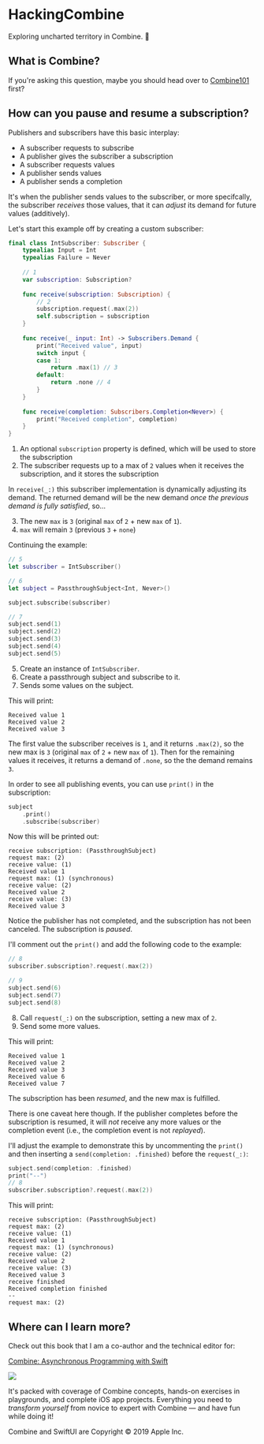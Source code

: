 # HackingCombine
Exploring uncharted territory in Combine. 🤠

## What is Combine?

If you're asking this question, maybe you should head over to [Combine101](https://github.com/learncombine/Combine101) first?

## How can you pause and resume a subscription?

Publishers and subscribers have this basic interplay:

- A subscriber requests to subscribe
- A publisher gives the subscriber a subscription
- A subscriber requests values
- A publisher sends values
- A publisher sends a completion

It's when the publisher sends values to the subscriber, or more specifcally, the subscriber _receives_ those values, that it can _adjust_ its demand for future values (additively).

Let's start this example off by creating a custom subscriber:

```swift
final class IntSubscriber: Subscriber {
    typealias Input = Int
    typealias Failure = Never
    
    // 1
    var subscription: Subscription?
    
    func receive(subscription: Subscription) {
        // 2
        subscription.request(.max(2))
        self.subscription = subscription
    }
    
    func receive(_ input: Int) -> Subscribers.Demand {
        print("Received value", input)
        switch input {
        case 1:
            return .max(1) // 3
        default:
            return .none // 4
        }
    }
    
    func receive(completion: Subscribers.Completion<Never>) {
        print("Received completion", completion)
    }
}
```
1. An optional `subscription` property is defined, which will be used to store the subscription
1. The subscriber requests up to a max of `2` values when it receives the subscription, and it stores the subscription

In `receive(_:)` this subscriber implementation is dynamically adjusting its demand. The returned demand will be the new demand _once the previous demand is fully satisfied_, so...

3. The new `max` is `3` (original `max` of `2` + new `max` of `1`).
1. `max` will remain `3` (previous `3` + `none`)

Continuing the example:

```swift
// 5
let subscriber = IntSubscriber()

// 6
let subject = PassthroughSubject<Int, Never>()

subject.subscribe(subscriber)

// 7
subject.send(1)
subject.send(2)
subject.send(3)
subject.send(4)
subject.send(5)
```
5. Create an instance of `IntSubscriber`.
1. Create a passthrough subject and subscribe to it.
1. Sends some values on the subject.

This will print:

```none
Received value 1
Received value 2
Received value 3
```

The first value the subscriber receives is `1`, and it returns `.max(2)`, so the new max is `3` (original `max` of `2` + new `max` of `1`). Then for the remaining values it receives, it returns a demand of `.none`, so the the demand remains `3`.

In order to see all publishing events, you can use `print()` in the subscription:

```swift
subject
    .print()
    .subscribe(subscriber)
```

Now this will be printed out:

```none
receive subscription: (PassthroughSubject)
request max: (2)
receive value: (1)
Received value 1
request max: (1) (synchronous)
receive value: (2)
Received value 2
receive value: (3)
Received value 3
```

Notice the publisher has not completed, and the subscription has not been canceled. The subscription is _paused_.

I'll comment out the `print()` and add the following code to the example:

```swift
// 8
subscriber.subscription?.request(.max(2))

// 9
subject.send(6)
subject.send(7)
subject.send(8)
```
8. Call  `request(_:)` on the subscription, setting a new max of `2`.
1. Send some more values.

This will print:

```none
Received value 1
Received value 2
Received value 3
Received value 6
Received value 7
```

The subscription has been _resumed_, and the new max is fulfilled.

There is one caveat here though. If the publisher completes before the subscription is resumed, it will _not_ receive any more values or the completion event (i.e., the completion event is not _replayed_).

I'll adjust the example to demonstrate this by uncommenting the `print()` and then inserting a `send(completion: .finished)` before the `request(_:)`:

```swift
subject.send(completion: .finished)
print("--")
// 8
subscriber.subscription?.request(.max(2))
```

This will print:

```none
receive subscription: (PassthroughSubject)
request max: (2)
receive value: (1)
Received value 1
request max: (1) (synchronous)
receive value: (2)
Received value 2
receive value: (3)
Received value 3
receive finished
Received completion finished
--
request max: (2)
```

## Where can I learn more?

Check out this book that I am a co-author and the technical editor for:

[Combine: Asynchronous Programming with Swift](https://store.raywenderlich.com/a/742/link/27)

<a href="https://store.raywenderlich.com/a/742/link/27" alt="Combine: Asynchronous Programming with Swift"><img src="https://github.com/learncombine/Combine101/blob/master/images/combineBook.png"></a>

It's packed with coverage of Combine concepts, hands-on exercises in playgrounds, and complete iOS app projects. Everything you need to _transform yourself_ from novice to expert with Combine — and have fun while doing it!

Combine and SwiftUI are Copyright © 2019 Apple Inc.
